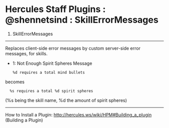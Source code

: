 Hercules Staff Plugins : @shennetsind : SkillErrorMessages
============
1. SkillErrorMessages
---------
Replaces client-side error messages by custom server-side error messages, for skills.

* 1: Not Enough Spirit Spheres Message

      %d requires a total mind bullets
becomes

      %s requires a total %d spirit spheres

(%s being the skill name, %d the amount of spirit spheres)

***
How to Install a Plugin: http://hercules.ws/wiki/HPM#Building_a_plugin (Building a Plugin)
